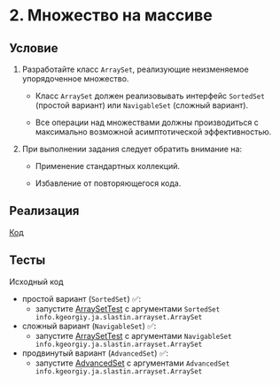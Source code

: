 # 2. Множество на массиве

## Условие

1. Разработайте класс `ArraySet`, реализующие неизменяемое упорядоченное множество.

    * Класс `ArraySet` должен реализовывать интерфейс `SortedSet` (простой вариант) или `NavigableSet` (сложный вариант).

    * Все операции над множествами должны производиться с максимально возможной асимптотической эффективностью.

2. При выполнении задания следует обратить внимание на:

    * Применение стандартных коллекций.

    * Избавление от повторяющегося кода.

## Реализация

[Код](info/kgeorgiy/ja/slastin/arrayset)

## Тесты

Исходный код

* простой вариант (`SortedSet`) ✅:
    * запустите [ArraySetTest](test/ArraySetTest.java) с аргументами `SortedSet info.kgeorgiy.ja.slastin.arrayset.ArraySet`
* сложный вариант (`NavigableSet`) ✅:
    * запустите [ArraySetTest](test/ArraySetTest.java) с аргументами `NavigableSet info.kgeorgiy.ja.slastin.arrayset.ArraySet`
* продвинутый вариант (`AdvancedSet`) ✅:
    * запустите [AdvancedSet](test/ArraySetTest.java) с аргументами `AdvancedSet info.kgeorgiy.ja.slastin.arrayset.ArraySet`
